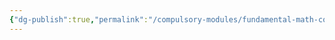 ```yaml
---
{"dg-publish":true,"permalink":"/compulsory-modules/fundamental-math-concepts/fundamental-math-concepts/"}
---
```





